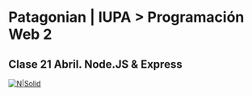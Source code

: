 # Patagonian | IUPA > Programación Web 2

## Clase 21 Abril. Node.JS &amp; Express

[![N|Solid](https://iupa.edu.ar/campus/pluginfile.php/72551/course/section/14850/Cabezal.png)](https://iupa.edu.ar/campus/login/index.php)
